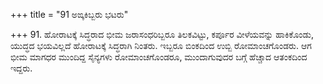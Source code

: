 +++
title = "91 ಅಙ್ಕಕಿಬ್ಬರು ಭಟರು"

+++
91. ಹೋರಾಟಕ್ಕೆ ಸಿದ್ಧರಾದ ಭೀಮ ಜರಾಸಂಧರಿಬ್ಬರೂ ತಿಲಕವಿಟ್ಟು, ಕರ್ಪೂರ ವೀಳೆಯವನ್ನು ಹಾಕಿಕೊಂಡು, ಯುದ್ಧದ ಭಯವಿಲ್ಲದೆ ಹೋರಾಟಕ್ಕೆ ಸಿದ್ಧರಾಗಿ ನಿಂತರು. ಇಬ್ಬರೂ ಬಿಂಕದಿಂದ ಉಬ್ಬಿ ರೋಮಾಂಚಗೊಂಡರು. ಆಗ ಭೀಮ ಮಾಗಧರ ಮುಂದಿದ್ದ ಸೈನ್ಯಗಳು ರೋಮಾಂಚಗೊಂಡರೂ, ಮುಂದಾಗುವುದರ ಬಗ್ಗೆ ಹೆಚ್ಚಾದ ಆತಂಕದಿಂದ ಇದ್ದರು.